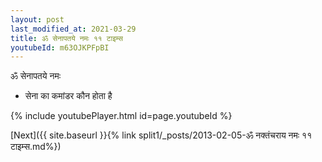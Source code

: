 ```yaml
---
layout: post
last_modified_at: 2021-03-29
title: ॐ सेनापतये नमः ११ टाइम्स
youtubeId: m63OJKPFpBI
---
```

 
 
 ॐ सेनापतये नमः  
 
 -  सेना का कमांडर कौन होता है 
 
  
 
  
 
 
 
 
 
 


{% include youtubePlayer.html id=page.youtubeId %}
 
[Next]({{ site.baseurl }}{% link  split1/_posts/2013-02-05-ॐ नक्तंचराय नमः ११ टाइम्स.md%})
 
